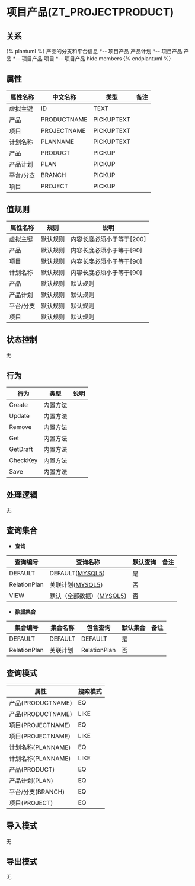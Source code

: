 # 项目产品(ZT_PROJECTPRODUCT)

  

## 关系
{% plantuml %}
产品的分支和平台信息 *-- 项目产品 
产品计划 *-- 项目产品 
产品 *-- 项目产品 
项目 *-- 项目产品 
hide members
{% endplantuml %}

## 属性

| 属性名称        |    中文名称    | 类型     |  备注  |
| --------   |------------| -----   |  -------- | 
|虚拟主键|ID|TEXT|&nbsp;|
|产品|PRODUCTNAME|PICKUPTEXT|&nbsp;|
|项目|PROJECTNAME|PICKUPTEXT|&nbsp;|
|计划名称|PLANNAME|PICKUPTEXT|&nbsp;|
|产品|PRODUCT|PICKUP|&nbsp;|
|产品计划|PLAN|PICKUP|&nbsp;|
|平台/分支|BRANCH|PICKUP|&nbsp;|
|项目|PROJECT|PICKUP|&nbsp;|

## 值规则
| 属性名称    | 规则    |  说明  |
| --------   |------------| ----- | 
|虚拟主键|默认规则|内容长度必须小于等于[200]|
|产品|默认规则|内容长度必须小于等于[90]|
|项目|默认规则|内容长度必须小于等于[90]|
|计划名称|默认规则|内容长度必须小于等于[90]|
|产品|默认规则|默认规则|
|产品计划|默认规则|默认规则|
|平台/分支|默认规则|默认规则|
|项目|默认规则|默认规则|

## 状态控制

无


## 行为
| 行为    | 类型    |  说明  |
| --------   |------------| ----- | 
|Create|内置方法|&nbsp;|
|Update|内置方法|&nbsp;|
|Remove|内置方法|&nbsp;|
|Get|内置方法|&nbsp;|
|GetDraft|内置方法|&nbsp;|
|CheckKey|内置方法|&nbsp;|
|Save|内置方法|&nbsp;|

## 处理逻辑
无

## 查询集合

* **查询**

| 查询编号 | 查询名称       | 默认查询 |   备注|
| --------  | --------   | --------   | ----- |
|DEFAULT|DEFAULT([MYSQL5](../../appendix/query_MYSQL5.md#ProjectProduct_Default))|是|&nbsp;|
|RelationPlan|关联计划([MYSQL5](../../appendix/query_MYSQL5.md#ProjectProduct_RelationPlan))|否|&nbsp;|
|VIEW|默认（全部数据）([MYSQL5](../../appendix/query_MYSQL5.md#ProjectProduct_View))|否|&nbsp;|

* **数据集合**

| 集合编号 | 集合名称   |  包含查询  | 默认集合 |   备注|
| --------  | --------   | -------- | --------   | ----- |
|DEFAULT|DEFAULT|DEFAULT|是|&nbsp;|
|RelationPlan|关联计划|RelationPlan|否|&nbsp;|

## 查询模式
| 属性      |    搜索模式     |
| --------   |------------|
|产品(PRODUCTNAME)|EQ|
|产品(PRODUCTNAME)|LIKE|
|项目(PROJECTNAME)|EQ|
|项目(PROJECTNAME)|LIKE|
|计划名称(PLANNAME)|EQ|
|计划名称(PLANNAME)|LIKE|
|产品(PRODUCT)|EQ|
|产品计划(PLAN)|EQ|
|平台/分支(BRANCH)|EQ|
|项目(PROJECT)|EQ|

## 导入模式
无


## 导出模式
无
